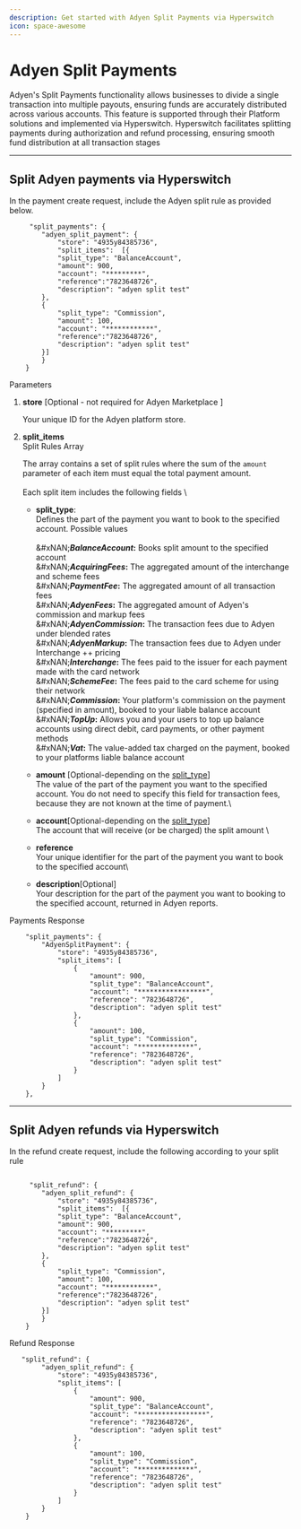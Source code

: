 ```yaml
---
description: Get started with Adyen Split Payments via Hyperswitch
icon: space-awesome
---
```


# Adyen Split Payments

Adyen's Split Payments functionality allows businesses to divide a single transaction into multiple payouts, ensuring funds are accurately distributed across various accounts. This feature is supported through their Platform solutions and implemented via Hyperswitch. Hyperswitch facilitates splitting payments during authorization and refund processing, ensuring smooth fund distribution at all transaction stages

***

## Split Adyen payments  via Hyperswitch

In the payment create request, include the Adyen split rule as provided below.

```
     "split_payments": {
        "adyen_split_payment": {
            "store": "4935y84385736",
            "split_items":  [{
            "split_type": "BalanceAccount",
            "amount": 900,
            "account": "*********",
            "reference":"7823648726",
            "description": "adyen split test"
        },
        {
            "split_type": "Commission",
            "amount": 100,
            "account": "************",
            "reference":"7823648726",
            "description": "adyen split test"
        }]
        }
    }
```

Parameters

1.  **store**  \[Optional - not required for Adyen Marketplace ]

    Your unique ID for the Adyen platform store.
2.  **split\_items**\
    Split Rules Array

    The array contains a set of split rules where the sum of the `amount` parameter of each item must equal the total payment amount. \
    \
    Each split item includes the following fields \


    * **split\_type**: \
      Defines the part of the payment you want to book to the specified account.  Possible values \
      \
      &#xNAN;_**BalanceAccount**_**:** Books split amount to the specified account\
      &#xNAN;_**AcquiringFees**_**:** The aggregated amount of the interchange and scheme fees\
      &#xNAN;_**PaymentFee**_**:** The aggregated amount of all transaction fees\
      &#xNAN;_**AdyenFees**_**:** The aggregated amount of Adyen's commission and markup fees\
      &#xNAN;_**AdyenCommission**_**:** The transaction fees due to Adyen under blended rates\
      &#xNAN;_**AdyenMarkup**_**:** The transaction fees due to Adyen under Interchange ++ pricing\
      &#xNAN;_**Interchange**_**:** The fees paid to the issuer for each payment made with the card network\
      &#xNAN;_**SchemeFee**_**:** The fees paid to the card scheme for using their network\
      &#xNAN;_**Commission**_**:** Your platform's commission on the payment (specified in amount), booked to your liable balance account\
      &#xNAN;_**TopUp**_**:** Allows you and your users to top up balance accounts using direct debit, card payments, or other payment methods\
      &#xNAN;_**Vat**_**:** The value-added tax charged on the payment, booked to your platforms liable balance account



    * **amount** \[Optional-depending on the [split\_type](https://docs.adyen.com/platforms/online-payments/split-transactions/#split-types)]\
      The value of the part of the payment you want to the specified account.  You do not need to specify this field for transaction fees, because they are not known at the time of payment.\

    * **account**\[Optional-depending on the [split\_type](https://docs.adyen.com/platforms/online-payments/split-transactions/#split-types)]\
      The account that will receive (or be charged) the split amount \

    * **reference**\
      Your unique identifier for the part of the payment you want to book to the specified account\

    * **description**\[Optional]\
      &#x20;Your description for the part of the payment you want to booking to the specified account, returned in Adyen reports.

Payments Response

```
    "split_payments": {
        "AdyenSplitPayment": {
            "store": "4935y84385736",
            "split_items": [
                {
                    "amount": 900,
                    "split_type": "BalanceAccount",
                    "account": "*****************",
                    "reference": "7823648726",
                    "description": "adyen split test"
                },
                {
                    "amount": 100,
                    "split_type": "Commission",
                    "account": "**************",
                    "reference": "7823648726",
                    "description": "adyen split test"
                }
            ]
        }
    },
```

***

## Split Adyen refunds  via Hyperswitch

In the refund create request, include the following according to your split rule

```

     "split_refund": {
        "adyen_split_refund": {
            "store": "4935y84385736",
            "split_items":  [{
            "split_type": "BalanceAccount",
            "amount": 900,
            "account": "*********",
            "reference":"7823648726",
            "description": "adyen split test"
        },
        {
            "split_type": "Commission",
            "amount": 100,
            "account": "************",
            "reference":"7823648726",
            "description": "adyen split test"
        }]
        }
    }
```

Refund Response&#x20;

```
   "split_refund": {
        "adyen_split_refund": {
            "store": "4935y84385736",
            "split_items": [
                {
                    "amount": 900,
                    "split_type": "BalanceAccount",
                    "account": "*****************",
                    "reference": "7823648726",
                    "description": "adyen split test"
                },
                {
                    "amount": 100,
                    "split_type": "Commission",
                    "account": "**************",
                    "reference": "7823648726",
                    "description": "adyen split test"
                }
            ]
        }
    }
```
